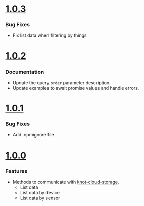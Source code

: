  # [1.0.3](https://github.com/CESARBR/knot-cloud-sdk-js-storage/compare/v1.0.2...v1.0.3)

 ### Bug Fixes

- Fix list data when filtering by things

 # [1.0.2](https://github.com/CESARBR/knot-cloud-sdk-js-storage/compare/v1.0.1...v1.0.2)

 ### Documentation

- Update the query `order` parameter description.
- Update examples to await promise values and handle errors.

 # [1.0.1](https://github.com/CESARBR/knot-cloud-sdk-js-storage/compare/18c4500...v1.0.1)

 ### Bug Fixes

- Add .npmignore file

 # [1.0.0](https://github.com/CESARBR/knot-cloud-sdk-js-storage/compare/eec79f6...v1.0.0)

 ### Features

- Methods to communicate with [knot-cloud-storage](https://github.com/CESARBR/knot-cloud-storage).
  - List data
  - List data by device
  - List data by sensor